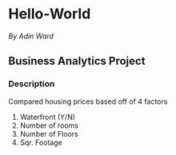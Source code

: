 # Hello-World
*By Adin Ward*
## Business Analytics Project

### Description
Compared housing prices based off of 4 factors
1. Waterfront (Y/N)
2. Number of rooms
3. Number of Floors
4. Sqr. Footage

####
